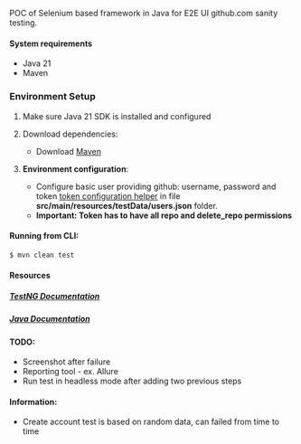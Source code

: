 POC of Selenium based framework in Java for E2E UI github.com sanity testing.


#### System requirements

* Java 21
* Maven

### Environment Setup

1. Make sure Java 21 SDK is installed and configured

2. Download dependencies:
    * Download [Maven](http://maven.apache.org/download.cgi)

3. **Environment configuration**:

    * Configure basic user providing github: username, password and token [token configuration helper](https://github.com/settings/tokens/new) in file  **src/main/resources/testData/users.json** folder.
    * **Important: Token has to have all repo and delete_repo permissions** 

#### Running from CLI:

```bash
$ mvn clean test
``` 

#### Resources

##### [TestNG Documentation](https://testng.org/)

##### [Java Documentation](https://docs.oracle.com/en/java/javase/21/index.html)



#### TODO: 

* Screenshot after failure
* Reporting tool - ex. Allure
* Run test in headless mode after adding two previous steps


#### Information: 

* Create account test is based on random data, can failed from time to time